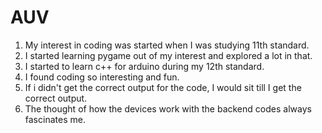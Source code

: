 # AUV
1) My interest in coding was started when I was studying 11th standard.
2) I started learning pygame out of my interest and explored a lot in that.
3) I started to learn c++ for arduino during my 12th standard.
4) I found coding so interesting and fun.
5) If i didn't get the correct output for the code, I would sit till I get the correct output.
6) The thought of how the devices work with the backend codes always fascinates me.
